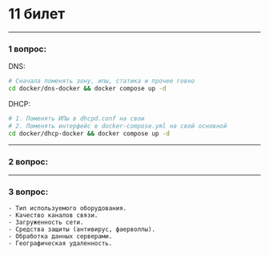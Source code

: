 # 11 билет

---

### 1 вопрос:
DNS:
```bash
# Сначала поменять зону, ипы, статика и прочее говно
cd docker/dns-docker && docker compose up -d
```

DHCP:
```bash
# 1. Поменять ИПы в dhcpd.conf на свои
# 2. Поменять интерфейс в docker-compose.yml на свой основной 
cd docker/dhcp-docker && docker compose up -d
```

---

### 2 вопрос:

---

### 3 вопрос:
```text
- Тип используемого оборудования.
- Качество каналов связи.
- Загруженность сети.
- Средства защиты (антивирус, фаерволлы).
- Обработка данных серверами.
- Географическая удаленность.
```